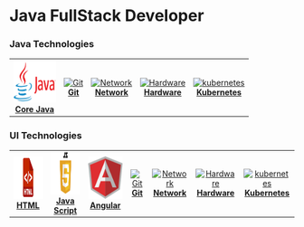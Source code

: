 # Java FullStack Developer
  
  ### Java Technologies
<table>
  <tr>
    <td align="center"><a href="topics/JavaTopics/CoreJava/README.md"><img src="images/javalogo.png" width="75px;" height="75px;" alt="CoreJava" /><br /><b>Core Java</b></a></td>
    <td align="center"><a href="topics/git/README.md"><img src="images/git.png" width="75px;" height="75px;" alt="Git"/><br /><b>Git</b></a></td>
    <td align="center"><a href="#network"><img src="images/network.png" width="75px;" height="75px;" alt="Network"/><br /><b>Network</b></a></td>
    <td align="center"><a href="#hardware"><img src="images/hardware.png" width="75px;" height="75px;" alt="Hardware"/><br /><b>Hardware</b></a></td>
    <td align="center"><a href="topics/kubernetes/README.md"><img src="images/kubernetes.png" width="75px;" height="75px;" alt="kubernetes"/><br /><b>Kubernetes</b></a></td>
  </tr>
</table>

 ### UI Technologies
<table>
  <tr>
    <td align="center"><a href="topics/UITopics/html/README.md"><img src="images/htmllogo.png" width="75px;" height="75px;" alt="JavaScript" /><br /><b> HTML</b></a></td>
    <td align="center"><a href="topics/UITopics/JavaScript/README.md"><img src="images/javascriptlogo.png" width="75px;" height="75px;" alt="JavaScript" /><br /><b> Java Script</b></a></td>
     <td align="center"><a href="topics/UITopics/Angular/README.md"><img src="images/angularlogo.png" width="75px;" height="75px;" alt="angular" /><br /><b>Angular</b></a></td>
    <td align="center"><a href="topics/git/README.md"><img src="images/git.png" width="75px;" height="75px;" alt="Git"/><br /><b>Git</b></a></td>
    <td align="center"><a href="#network"><img src="images/network.png" width="75px;" height="75px;" alt="Network"/><br /><b>Network</b></a></td>
    <td align="center"><a href="#hardware"><img src="images/hardware.png" width="75px;" height="75px;" alt="Hardware"/><br /><b>Hardware</b></a></td>
    <td align="center"><a href="topics/kubernetes/README.md"><img src="images/kubernetes.png" width="75px;" height="75px;" alt="kubernetes"/><br /><b>Kubernetes</b></a></td>
  </tr>
</table>
  
  
